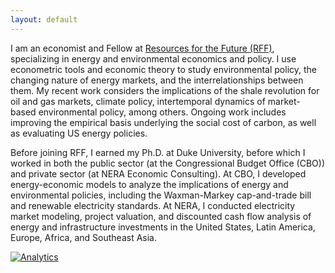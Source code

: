 ```yaml
---
layout: default
---
```


I am an economist and Fellow at [Resources for the Future (RFF)](https://www.rff.org), specializing in energy and environmental economics and policy. I use econometric tools and economic theory to study environmental policy, the changing nature of energy markets, and the interrelationships between them. My recent work considers the implications of the shale revolution for oil and gas markets, climate policy, intertemporal dynamics of market-based environmental policy, among others. Ongoing work includes improving the empirical basis underlying the social cost of carbon, as well as evaluating US energy policies.

Before joining RFF, I earned my Ph.D. at Duke University, before which I worked in both the public sector (at the Congressional Budget Office (CBO)) and private sector (at NERA Economic Consulting). At CBO, I developed energy-economic models to analyze the implications of energy and environmental policies, including the Waxman-Markey cap-and-trade bill and renewable electricity standards. At NERA, I conducted electricity market modeling, project valuation, and discounted cash flow analysis of energy and infrastructure investments in the United States, Latin America, Europe, Africa, and Southeast Asia.



[![Analytics](https://ga-beacon.appspot.com/UA-85597225-3/welcome-page?pixel)](https://github.com/igrigorik/ga-beacon)



